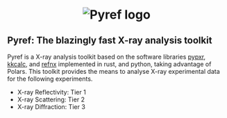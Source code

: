 <h1 align="center">
    <img src="https://github.com/WSU-Carbon-Lab/pyref/assets/73567020/f4883d3b-829e-48da-9a66-df50ecf357e5" alt="Pyref logo">
    <br>
</h1>

## Pyref: The blazingly fast X-ray analysis toolkit

Pyref is a X-ray analysis toolkit based on the software libraries [pypxr](https://github.com/usnistgov/P-RSoXR),
[kkcalc](https://github.com/benajamin/kkcalc), and [refnx](https://github.com/refnx/refnx) implemented in rust,
and python, taking advantage of Polars. This toolkit provides the means to analyse X-ray experimental data
for the following experiments.

- X-ray Reflectivity: Tier 1
- X-ray Scattering: Tier 2
- X-ray Diffraction: Tier 3
